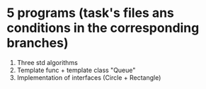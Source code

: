 # 5 programs (task's files ans conditions in the corresponding branches)
1) Three std algorithms
2) Template func + template class "Queue" 
3) Implementation of interfaces (Circle + Rectangle)
